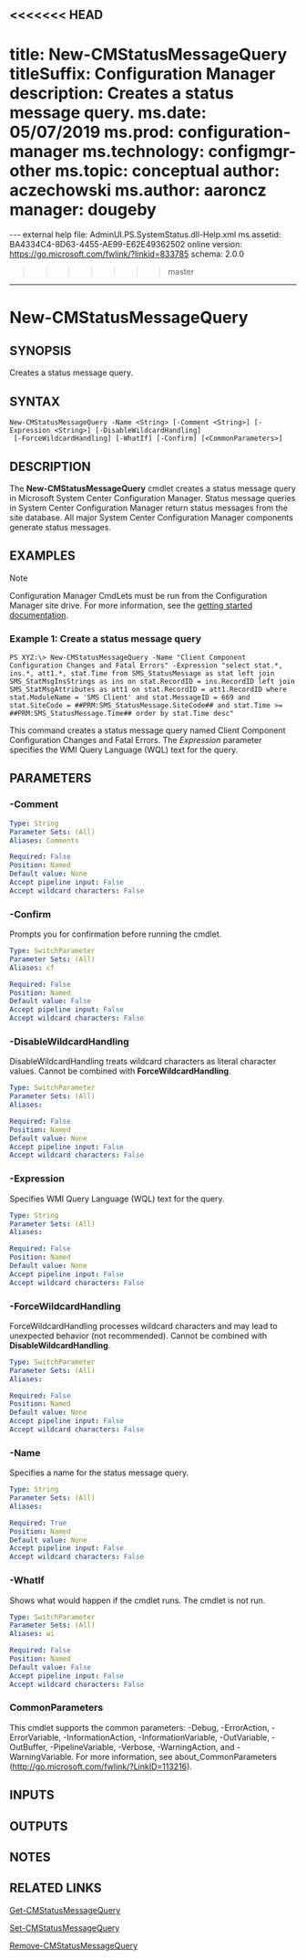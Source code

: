 <<<<<<< HEAD
---
title: New-CMStatusMessageQuery
titleSuffix: Configuration Manager
description: Creates a status message query.
ms.date: 05/07/2019
ms.prod: configuration-manager
ms.technology: configmgr-other
ms.topic: conceptual
author: aczechowski
ms.author: aaroncz
manager: dougeby
=======
﻿---
external help file: AdminUI.PS.SystemStatus.dll-Help.xml
ms.assetid: BA4334C4-8D63-4455-AE99-E62E49362502
online version: https://go.microsoft.com/fwlink/?linkid=833785
schema: 2.0.0
>>>>>>> master
---

# New-CMStatusMessageQuery

## SYNOPSIS
Creates a status message query.

## SYNTAX

```
New-CMStatusMessageQuery -Name <String> [-Comment <String>] [-Expression <String>] [-DisableWildcardHandling]
 [-ForceWildcardHandling] [-WhatIf] [-Confirm] [<CommonParameters>]
```

## DESCRIPTION
The **New-CMStatusMessageQuery** cmdlet creates a status message query in Microsoft System Center Configuration Manager.
Status message queries in System Center Configuration Manager return status messages from the site database.
All major System Center Configuration Manager components generate status messages.

## EXAMPLES

> [!NOTE]
> Configuration Manager CmdLets must be run from the Configuration Manager site drive. For more information, see the [getting started documentation](https://docs.microsoft.com/powershell/sccm/overview).


### Example 1: Create a status message query
```
PS XYZ:\> New-CMStatusMessageQuery -Name "Client Component Configuration Changes and Fatal Errors" -Expression "select stat.*, ins.*, att1.*, stat.Time from SMS_StatusMessage as stat left join SMS_StatMsgInsStrings as ins on stat.RecordID = ins.RecordID left join SMS_StatMsgAttributes as att1 on stat.RecordID = att1.RecordID where stat.ModuleName = 'SMS Client' and stat.MessageID = 669 and stat.SiteCode = ##PRM:SMS_StatusMessage.SiteCode## and stat.Time >= ##PRM:SMS_StatusMessage.Time## order by stat.Time desc"
```

This command creates a status message query named Client Component Configuration Changes and Fatal Errors.
The *Expression* parameter specifies the WMI Query Language (WQL) text for the query.

## PARAMETERS

### -Comment
```yaml
Type: String
Parameter Sets: (All)
Aliases: Comments

Required: False
Position: Named
Default value: None
Accept pipeline input: False
Accept wildcard characters: False
```

### -Confirm
Prompts you for confirmation before running the cmdlet.

```yaml
Type: SwitchParameter
Parameter Sets: (All)
Aliases: cf

Required: False
Position: Named
Default value: False
Accept pipeline input: False
Accept wildcard characters: False
```

### -DisableWildcardHandling
DisableWildcardHandling treats wildcard characters as literal character values. Cannot be combined with **ForceWildcardHandling**.

```yaml
Type: SwitchParameter
Parameter Sets: (All)
Aliases: 

Required: False
Position: Named
Default value: None
Accept pipeline input: False
Accept wildcard characters: False
```

### -Expression
Specifies WMI Query Language (WQL) text for the query.

```yaml
Type: String
Parameter Sets: (All)
Aliases: 

Required: False
Position: Named
Default value: None
Accept pipeline input: False
Accept wildcard characters: False
```

### -ForceWildcardHandling
ForceWildcardHandling processes wildcard characters and may lead to unexpected behavior (not recommended). Cannot be combined with **DisableWildcardHandling**.

```yaml
Type: SwitchParameter
Parameter Sets: (All)
Aliases: 

Required: False
Position: Named
Default value: None
Accept pipeline input: False
Accept wildcard characters: False
```

### -Name
Specifies a name for the status message query.

```yaml
Type: String
Parameter Sets: (All)
Aliases: 

Required: True
Position: Named
Default value: None
Accept pipeline input: False
Accept wildcard characters: False
```

### -WhatIf
Shows what would happen if the cmdlet runs.
The cmdlet is not run.

```yaml
Type: SwitchParameter
Parameter Sets: (All)
Aliases: wi

Required: False
Position: Named
Default value: False
Accept pipeline input: False
Accept wildcard characters: False
```

### CommonParameters
This cmdlet supports the common parameters: -Debug, -ErrorAction, -ErrorVariable, -InformationAction, -InformationVariable, -OutVariable, -OutBuffer, -PipelineVariable, -Verbose, -WarningAction, and -WarningVariable. For more information, see about_CommonParameters (http://go.microsoft.com/fwlink/?LinkID=113216).

## INPUTS

## OUTPUTS

## NOTES

## RELATED LINKS

[Get-CMStatusMessageQuery](Get-CMStatusMessageQuery.md)

[Set-CMStatusMessageQuery](Set-CMStatusMessageQuery.md)

[Remove-CMStatusMessageQuery](Remove-CMStatusMessageQuery.md)


